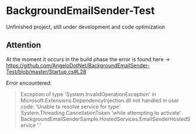 # BackgroundEmailSender-Test
Unfinished project, still under development and code optimization

## Attention
At the moment it occurs in the build phase the error is found here -> https://github.com/AngeloDotNet/BackgroundEmailSender-Test/blob/master/Startup.cs#L28

Error encountered:
>Exception of type 'System.InvalidOperationException' in Microsoft.Extensions.DependencyInjection.dll not handled in user code: 'Unable to resolve service for type' System.Threading.CancellationToken 'while attempting to activate' BackgroundEmailSenderSample.HostedServices.EmailSenderHostedService '.'
